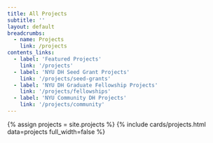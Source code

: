 ```yaml
---
title: All Projects
subtitle: ''
layout: default
breadcrumbs:
  - name: Projects
    link: /projects
contents_links:
  - label: 'Featured Projects'
    link: '/projects'
  - label: 'NYU DH Seed Grant Projects'
    link: '/projects/seed-grants'
  - label: 'NYU DH Graduate Fellowship Projects'
    link: '/projects/fellowships'
  - label: 'NYU Community DH Projects'
    link: '/projects/community'
---
```

{% assign projects = site.projects %}
{% include cards/projects.html data=projects full_width=false %}
